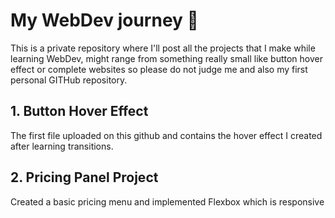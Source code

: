 
# My WebDev journey 🚀

This is a private repository where I'll post all the projects that I make while learning WebDev, might range from something really small like button hover effect or complete websites so please do not judge me and also my first personal GITHub repository.

## 1. Button Hover Effect

The first file uploaded on this github and contains the hover effect I created after learning transitions.

## 2. Pricing Panel Project

Created a basic pricing menu and implemented Flexbox which is responsive
